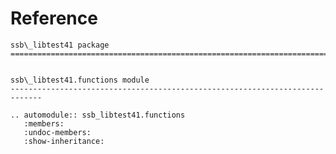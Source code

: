 # Reference

<!--
The content of the {eval-rst} block below is generated by the command:
poetry run sphinx-apidoc -T -f -t ./docs/templates -o ./docs ./src
from the root directory.

You need to rerun the command when python files are added, deleted or renamed.
Copy the content from the generated
ssb_libtest41.rst file to the {eval-rst} block below and
delete the .rst file afterwards.
-->

```{eval-rst}
ssb\_libtest41 package
=============================================================================


ssb\_libtest41.functions module
-----------------------------------------------------------------------------

.. automodule:: ssb_libtest41.functions
   :members:
   :undoc-members:
   :show-inheritance:
```
